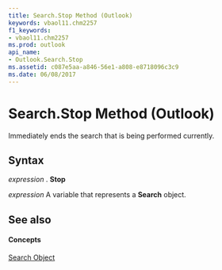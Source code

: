 ```yaml
---
title: Search.Stop Method (Outlook)
keywords: vbaol11.chm2257
f1_keywords:
- vbaol11.chm2257
ms.prod: outlook
api_name:
- Outlook.Search.Stop
ms.assetid: c087e5aa-a846-56e1-a808-e8718096c3c9
ms.date: 06/08/2017
---
```



# Search.Stop Method (Outlook)

Immediately ends the search that is being performed currently.


## Syntax

 _expression_ . **Stop**

 _expression_ A variable that represents a **Search** object.


## See also


#### Concepts


[Search Object](Outlook.Search.md)

